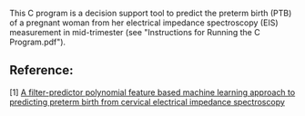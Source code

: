 This C program is a decision support tool to predict the preterm birth (PTB) of a pregnant woman from her electrical impedance spectroscopy (EIS) measurement in mid-trimester (see "Instructions for Running the C Program.pdf"). 

## Reference:
[1] [A filter-predictor polynomial feature based machine learning approach to predicting preterm birth from cervical electrical impedance spectroscopy](https://doi.org/10.1016/j.bspc.2022.104345)

